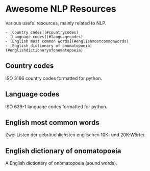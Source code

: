  

# Awesome NLP Resources
Various useful resources, mainly related to NLP.

	- [Country codes](#countrycodes)
	- [Language codes](#languagecodes)
	- [English most common words](#englishmostcommonwords)
	- [English dictionary of onomatopoeia](#englishdictionaryofonomatopoeia) 

## Country codes 
ISO 3166 country codes formatted for python.  

## Language codes
ISO 639-1 language codes formatted for python.

## English most common words
Zwei Listen der gebräuchlichsten englischen 10K- und 20K-Wörter.

## English dictionary of onomatopoeia
A English dictionary of onomatopoeia (sound words). 
